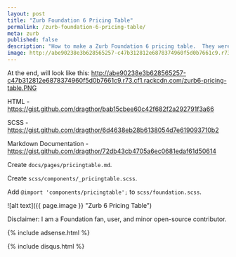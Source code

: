 ```yaml
---
layout: post
title: "Zurb Foundation 6 Pricing Table"
permalink: /zurb-foundation-6-pricing-table/
meta: zurb
published: false
description: "How to make a Zurb Foundation 6 pricing table.  They were removed from Zurb Foundation 5."
image: http://abe90238e3b628565257-c47b312812e6878374960f5d0b7661c9.r73.cf1.rackcdn.com/zurb-6.png
---
```

At the end, will look like this: http://abe90238e3b628565257-c47b312812e6878374960f5d0b7661c9.r73.cf1.rackcdn.com/zurb6-pricing-table.PNG

HTML - https://gist.github.com/dragthor/bab15cbee60c42f682f2a292791f3a66

SCSS - https://gist.github.com/dragthor/6d4638eb28b6138054d7e619093710b2

Markdown Documentation - https://gist.github.com/dragthor/72db43cb4705a6ec0681edaf61d50614

Create `docs/pages/pricingtable.md`.

Create `scss/components/_pricingtable.scss`.

Add `@import 'components/pricingtable';` to `scss/foundation.scss`.


![alt text]({{ page.image }} "Zurb 6 Pricing Table")

Disclaimer: I am a Foundation fan, user, and minor open-source contributor.

{% include adsense.html %}

{% include disqus.html %}
